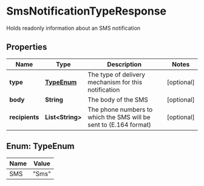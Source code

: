 

# SmsNotificationTypeResponse

Holds readonly information about an SMS notification

## Properties

| Name | Type | Description | Notes |
|------------ | ------------- | ------------- | -------------|
|**type** | [**TypeEnum**](#TypeEnum) | The type of delivery mechanism for this notification |  [optional] |
|**body** | **String** | The body of the SMS |  [optional] |
|**recipients** | **List&lt;String&gt;** | The phone numbers to which the SMS will be sent to (E.164 format) |  [optional] |



## Enum: TypeEnum

| Name | Value |
|---- | -----|
| SMS | &quot;Sms&quot; |




